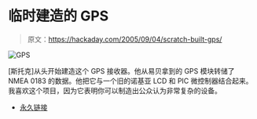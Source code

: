 # 临时建造的 GPS

> 原文：<https://hackaday.com/2005/09/04/scratch-built-gps/>

![GPS](img/8a680b74c757580a863a5c675129b63d.png)

[斯托克]从头开始建造这个 GPS 接收器。他从易贝拿到的 GPS 模块转储了 NMEA 0183 的数据。他把它与一个旧的诺基亚 LCD 和 PIC 微控制器结合起来。我喜欢这个项目，因为它表明你可以制造出公众认为非常复杂的设备。

*   [永久链接](http://www.mhd.miun.se/~stok/ghetto-gps/)